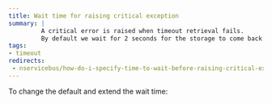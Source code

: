 ```yaml
---
title: Wait time for raising critical exception
summary: |
         A critical error is raised when timeout retrieval fails.
         By default we wait for 2 seconds for the storage to come back.
tags: 
- timeout
redirects:
 - nservicebus/how-do-i-specify-time-to-wait-before-raising-critical-exception-for-timeout-outages
---
```


To change the default and extend the wait time:

<!-- import TimeToWaitBeforeTriggeringCriticalErrorOnTimeoutOutages  -->





